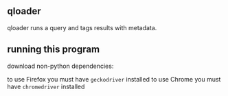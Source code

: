 ## qloader

qloader runs a query and tags results with metadata.


## running this program

download non-python dependencies:

to use Firefox you must have `geckodriver` installed
to use Chrome you must have `chromedriver` installed

